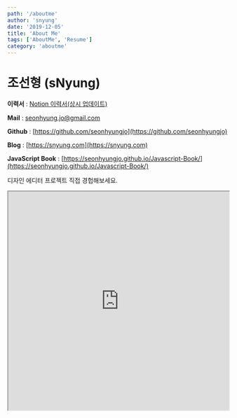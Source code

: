 ```yaml
---
path: '/aboutme'
author: 'snyung'
date: '2019-12-05'
title: 'About Me'
tags: ['AboutMe', 'Resume']
category: 'aboutme'
---
```


# 조선형 (sNyung)

**이력서** : [Notion 이력서(상시 업데이트)](https://www.notion.so/snyung/46d9612b457b4c23bc073105e69d15e3)

**Mail** : [seonhyung.jo@gmail.com](mailto:seonhyung.jo@gmail.com)

**Github** : [https://github.com/seonhyungjo](https://github.com/seonhyungjo)

**Blog** : [https://snyung.com](https://snyung.com)

**JavaScript Book** : [https://seonhyungjo.github.io/Javascript-Book/](https://seonhyungjo.github.io/Javascript-Book/)

디자인 에디터 프로젝트 직접 경헙해보세요.

<iframe src="https://design-editor.netlify.com/" width="100%", height="500">
